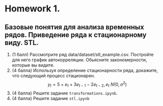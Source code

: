 # Homework 1.

## Базовые понятия для анализа временных рядов. Приведение ряда к стационарному виду. STL.

1. (1 балл) Рассмотрите ряд data/dataset/stl_example.csv.
   Постройте для него график автокорреляции. Обьясните закономерности, которые вы видите.
2. (4 балла) Используя определение стационарности ряда, докажите, что следующий процесс
   стационарен.  
   $$y_t = 5 + e_t + 3e_{t-1} - 2e_{t-2}, e_t ~ N(0, \sigma^2)$$
3. (4 балла) Решите задание `transformations.ipynb`.
4. (4 балла) Решите задание `stl.ipynb`
